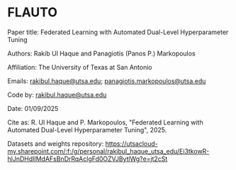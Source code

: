 # FLAUTO

Paper title: Federated Learning with Automated Dual-Level Hyperparameter Tuning

Authors: Rakib Ul Haque and Panagiotis (Panos P.) Markopoulos

Affiliation: The University of Texas at San Antonio

Emails: rakibul.haque@utsa.edu; panagiotis.markopoulos@utsa.edu
 
Code by: rakibul.haque@utsa.edu

Date: 01/09/2025
 
Cite as: R. Ul Haque and P. Markopoulos, "Federated Learning with Automated Dual-Level Hyperparameter Tuning", 2025.
 
Datasets and weights repository: [https://utsacloud-my.sharepoint.com/:f:/g/personal/rakibul_haque_utsa_edu/Ei3tkowR-hlJnDHdIlMdAFsBnDrRqAclgFd0OZVJBytlWg?e=jt2cSt
](https://utsacloud-my.sharepoint.com/:f:/g/personal/rakibul_haque_utsa_edu/EkUll51_CElDvlazIOTMrgAB-AXcNZ-yPCz4UlnUAckj4A?e=J69CNv)
